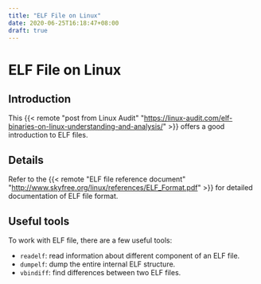 ```yaml
---
title: "ELF File on Linux"
date: 2020-06-25T16:18:47+08:00
draft: true
---
```


# ELF File on Linux

## Introduction

This {{< remote "post from Linux Audit" "https://linux-audit.com/elf-binaries-on-linux-understanding-and-analysis/" >}} offers a good introduction to ELF files.

## Details

Refer to the {{< remote "ELF file reference document" "http://www.skyfree.org/linux/references/ELF_Format.pdf" >}} for detailed documentation of ELF file format.

## Useful tools

To work with ELF file, there are a few useful tools:

- `readelf`: read information about different component of an ELF file.
- `dumpelf`: dump the entire internal ELF structure.
- `vbindiff`: find differences between two ELF files.
